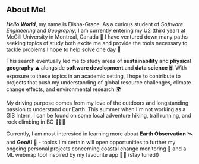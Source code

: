 ## About Me!
**_Hello World_**, my name is Elisha-Grace. As a curious student of _Software Engineering_ and _Geography_, I am currently entering my U2 (third year) at McGill University in Montreal, Canada 🍁 I have ventured down many paths seeking topics of study both excite me and provide the tools necessary to tackle problems I hope to help solve one day 💝

This search eventually led me to study areas of **sustainability** and **physical geography** ⛰️ alongside **software development** and **data science** 🖥️. With exposure to these topics in an academic setting, I hope to contribute to projects that push my understanding of global resource challenges, climate change effects, and environmental research 🌍

My driving purpose comes from my love of the outdoors and longstanding passion to understand our Earth. This summer when I'm not working as a GIS Intern, I can be found on some local adventure hiking, trail running, and rock climbing in BC 🥾🧗🌲

Currently, I am most interested in learning more about **Earth Observation** 🛰️ and **GeoAI** 🧠 - topics I'm certain will open opportunities to further my ongoing personal projects concerning coastal change monitoring 🌊 and a ML webmap tool inspired by my favourite app 🏃‍♀️ (stay tuned!)
